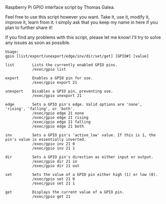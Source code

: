 Raspberry Pi GPIO interface script by Thomas Galea.

Feel free to use this script however you want. Take it, use it, modify it, improve it, learn from it.
I simply ask that you keep my name in here if you plan to further share it!

If you find any problems with this script, please let me know! I'll try to solve any issues as soon as possible.

	Usage:
	gpio [list/export/unexport/edge/inv/dir/set/get] [GPIO#] [value]

	list		Lists the currently enabled GPIO pins.
				/exec/gpio list

	export		Enables a GPIO pin for use.
				/exec/gpio export 21

	unexport	Disables a GPIO pin, preventing use.
				/exec/gpio unexport 21

	edge		Sets a GPIO pin's edge. Valid options are 'none', 'rising', 'falling', or 'both'.
				/exec/gpio edge 21 none
				/exec/gpio edge 21 rising
				/exec/gpio edge 21 falling
				/exec/gpio edge 21 both

	inv			Sets a GPIO pin's 'active_low' value. If this is 1, the pin's value is essentially inverted.
				/exec/gpio inv 21 0
				/exec/gpio inv 21 1

	dir			Sets a GPIO pin's direction as either input or output.
				/exec/gpio dir 21 in
				/exec/gpio dir 21 out

	set			Sets the value of a GPIO pin either high (1) or low (0).
				/exec/gpio set 21 0
				/exec/gpio set 21 1

	get			Displays the current value of a GPIO pin.
				/exec/gpio get 21
